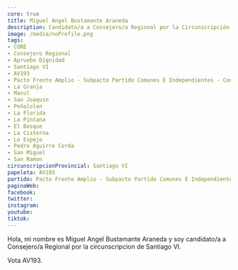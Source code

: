 ```yaml
---
core: true
title: Miguel Angel Bustamante Araneda
description: Candidato/a a Consejero/a Regional por la Circunscripción de Santiago VI
image: /media/noProfile.png
tags:
- CORE
- Consejero Regional
- Apruebo Dignidad
- Santiago VI
- AV193
- Pacto Frente Amplio - Subpacto Partido Comunes E Independientes - Convergencia Social
- La Granja
- Macul
- San Joaquin
- Peñalolen
- La Florida
- La Pintana
- El Bosque
- La Cisterna
- Lo Espejo
- Pedro Aguirre Cerda
- San Miguel
- San Ramon
circunscripcionProvincial: Santiago VI
papeleta: AV193
partido: Pacto Frente Amplio - Subpacto Partido Comunes E Independientes - Convergencia Social
paginaWeb:
facebook:
twitter:
instagram:
youtube:
tiktok:
---
```

Hola, mi nombre es Miguel Angel Bustamante Araneda y soy candidato/a a Consejero/a Regional por la circunscripcion de Santiago VI.

Vota AV193.